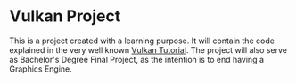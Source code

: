# Vulkan Project
This is a project created with a learning purpose. It will contain the code explained in the very well known [Vulkan Tutorial](https://vulkan-tutorial.com/).
The project will also serve as Bachelor's Degree Final Project, as the intention is to end having a Graphics Engine.
